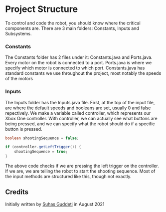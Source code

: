 # Project Structure

To control and code the robot, you should know where the critical components are. There are 3 main folders: Constants, Inputs and Subsystems.

### Constants

The Constants folder has 2 files under it: Constants.java and Ports.java. Every motor on the robot is connected to a port. Ports.java is where we specify which motor is connected to which port. Constants.java has standard constants we use throughout the project, most notably the speeds of the motors

### Inputs

The Inputs folder has the Inputs.java file. First, at the top of the input file, are where the default speeds and booleans are set, usually 0 and false repectively. We make a variable called controller, which represents our Xbox One controller. With controller, we can actually see what buttons are being pressed, and we can specify what the robot should do if a specific button is pressed. 

```java
boolean shootingSequence = false;

if (controller.getLeftTrigger()) {
    shootingSequence = true;
}
```

The above code checks if we are pressing the left trigger on the controller. If we are, we are telling the robot to start the shooting sequence. Most of the input methods are structured like this, though not exactly.

## Credits

Initially written by [Suhas Guddeti](https://github.com/Suhas44) in August 2021
